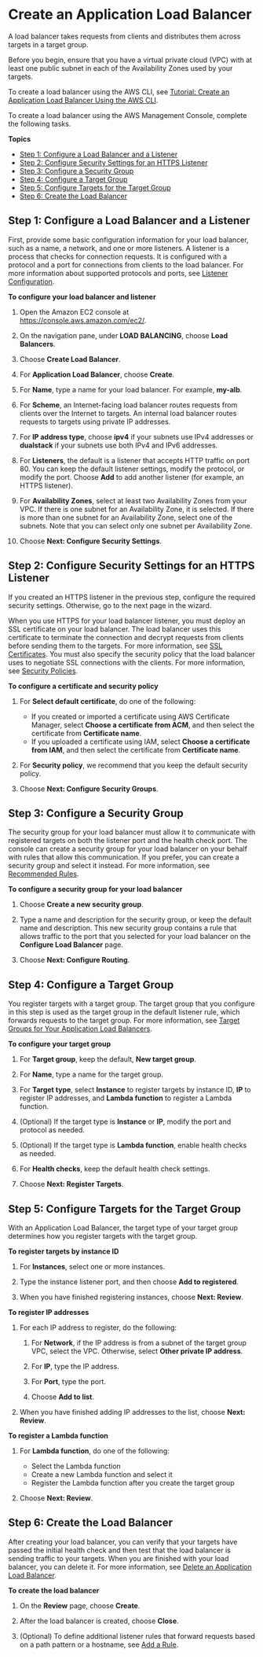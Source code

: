 # Create an Application Load Balancer<a name="create-application-load-balancer"></a>

A load balancer takes requests from clients and distributes them across targets in a target group\.

Before you begin, ensure that you have a virtual private cloud \(VPC\) with at least one public subnet in each of the Availability Zones used by your targets\.

To create a load balancer using the AWS CLI, see [Tutorial: Create an Application Load Balancer Using the AWS CLI](tutorial-application-load-balancer-cli.md)\.

To create a load balancer using the AWS Management Console, complete the following tasks\.

**Topics**
+ [Step 1: Configure a Load Balancer and a Listener](#configure-load-balancer)
+ [Step 2: Configure Security Settings for an HTTPS Listener](#configure-security-settings)
+ [Step 3: Configure a Security Group](#configure-security-group)
+ [Step 4: Configure a Target Group](#configure-target-group)
+ [Step 5: Configure Targets for the Target Group](#select-targets)
+ [Step 6: Create the Load Balancer](#create-load-balancer)

## Step 1: Configure a Load Balancer and a Listener<a name="configure-load-balancer"></a>

First, provide some basic configuration information for your load balancer, such as a name, a network, and one or more listeners\. A listener is a process that checks for connection requests\. It is configured with a protocol and a port for connections from clients to the load balancer\. For more information about supported protocols and ports, see [Listener Configuration](load-balancer-listeners.md#listener-configuration)\.

**To configure your load balancer and listener**

1. Open the Amazon EC2 console at [https://console\.aws\.amazon\.com/ec2/](https://console.aws.amazon.com/ec2/)\.

1. On the navigation pane, under **LOAD BALANCING**, choose **Load Balancers**\.

1. Choose **Create Load Balancer**\.

1. For **Application Load Balancer**, choose **Create**\.

1. For **Name**, type a name for your load balancer\. For example, **my\-alb**\.

1. For **Scheme**, an Internet\-facing load balancer routes requests from clients over the Internet to targets\. An internal load balancer routes requests to targets using private IP addresses\.

1. For **IP address type**, choose **ipv4** if your subnets use IPv4 addresses or **dualstack** if your subnets use both IPv4 and IPv6 addresses\.

1. For **Listeners**, the default is a listener that accepts HTTP traffic on port 80\. You can keep the default listener settings, modify the protocol, or modify the port\. Choose **Add** to add another listener \(for example, an HTTPS listener\)\.

1. For **Availability Zones**, select at least two Availability Zones from your VPC\. If there is one subnet for an Availability Zone, it is selected\. If there is more than one subnet for an Availability Zone, select one of the subnets\. Note that you can select only one subnet per Availability Zone\.

1. Choose **Next: Configure Security Settings**\.

## Step 2: Configure Security Settings for an HTTPS Listener<a name="configure-security-settings"></a>

If you created an HTTPS listener in the previous step, configure the required security settings\. Otherwise, go to the next page in the wizard\.

When you use HTTPS for your load balancer listener, you must deploy an SSL certificate on your load balancer\. The load balancer uses this certificate to terminate the connection and decrypt requests from clients before sending them to the targets\. For more information, see [SSL Certificates](create-https-listener.md#https-listener-certificates)\. You must also specify the security policy that the load balancer uses to negotiate SSL connections with the clients\. For more information, see [Security Policies](create-https-listener.md#describe-ssl-policies)\.

**To configure a certificate and security policy**

1. For **Select default certificate**, do one of the following:
   + If you created or imported a certificate using AWS Certificate Manager, select **Choose a certificate from ACM**, and then select the certificate from **Certificate name**\.
   + If you uploaded a certificate using IAM, select **Choose a certificate from IAM**, and then select the certificate from **Certificate name**\.

1. For **Security policy**, we recommend that you keep the default security policy\.

1. Choose **Next: Configure Security Groups**\.

## Step 3: Configure a Security Group<a name="configure-security-group"></a>

The security group for your load balancer must allow it to communicate with registered targets on both the listener port and the health check port\. The console can create a security group for your load balancer on your behalf with rules that allow this communication\. If you prefer, you can create a security group and select it instead\. For more information, see [Recommended Rules](load-balancer-update-security-groups.md#security-group-recommended-rules)\.

**To configure a security group for your load balancer**

1. Choose **Create a new security group**\.

1. Type a name and description for the security group, or keep the default name and description\. This new security group contains a rule that allows traffic to the port that you selected for your load balancer on the **Configure Load Balancer** page\.

1. Choose **Next: Configure Routing**\.

## Step 4: Configure a Target Group<a name="configure-target-group"></a>

You register targets with a target group\. The target group that you configure in this step is used as the target group in the default listener rule, which forwards requests to the target group\. For more information, see [Target Groups for Your Application Load Balancers](load-balancer-target-groups.md)\.

**To configure your target group**

1. For **Target group**, keep the default, **New target group**\.

1. For **Name**, type a name for the target group\.

1. For **Target type**, select **Instance** to register targets by instance ID, **IP** to register IP addresses, and **Lambda function** to register a Lambda function\.

1. \(Optional\) If the target type is **Instance** or **IP**, modify the port and protocol as needed\.

1. \(Optional\) If the target type is **Lambda function**, enable health checks as needed\.

1. For **Health checks**, keep the default health check settings\.

1. Choose **Next: Register Targets**\.

## Step 5: Configure Targets for the Target Group<a name="select-targets"></a>

With an Application Load Balancer, the target type of your target group determines how you register targets with the target group\.

**To register targets by instance ID**

1. For **Instances**, select one or more instances\.

1. Type the instance listener port, and then choose **Add to registered**\.

1. When you have finished registering instances, choose **Next: Review**\.

**To register IP addresses**

1. For each IP address to register, do the following:

   1. For **Network**, if the IP address is from a subnet of the target group VPC, select the VPC\. Otherwise, select **Other private IP address**\.

   1. For **IP**, type the IP address\.

   1. For **Port**, type the port\.

   1. Choose **Add to list**\.

1. When you have finished adding IP addresses to the list, choose **Next: Review**\.

**To register a Lambda function**

1. For **Lambda function**, do one of the following:
   + Select the Lambda function
   + Create a new Lambda function and select it
   + Register the Lambda function after you create the target group

1. Choose **Next: Review**\.

## Step 6: Create the Load Balancer<a name="create-load-balancer"></a>

After creating your load balancer, you can verify that your targets have passed the initial health check and then test that the load balancer is sending traffic to your targets\. When you are finished with your load balancer, you can delete it\. For more information, see [Delete an Application Load Balancer](load-balancer-delete.md)\.

**To create the load balancer**

1. On the **Review** page, choose **Create**\.

1. After the load balancer is created, choose **Close**\.

1. \(Optional\) To define additional listener rules that forward requests based on a path pattern or a hostname, see [Add a Rule](listener-update-rules.md#add-rule)\.